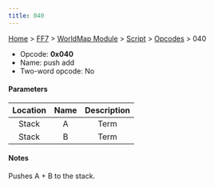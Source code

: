 ```yaml
---
title: 040
---
```


[Home](../../../../Main%20Page.md.md) > [FF7](../../../../FF7.md) > [WorldMap Module](../../../WorldMap%20Module.md) > [Script](../../Script.md) > [Opcodes](../Opcodes.md) > 040

-   Opcode: **0x040**
-   Name: push add
-   Two-word opcode: No

#### Parameters

| Location | Name | Description |
|:--------:|:----:|:-----------:|
|  Stack   |  A   |    Term     |
|  Stack   |  B   |    Term     |

#### Notes

Pushes A + B to the stack.
